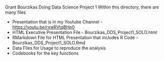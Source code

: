 Grant Bourzikas
Doing Data Science 
Project 1
Within this directory, there are many files
  - Presentation that is in my Youtube Channel - https://youtu.be/rxwRVtqBHp0
  - HTML Executive Presentation File - Bourzikas_DDS_Project1_SOLO.html
  - RMarkdown File for HTML Presentation that includes R Code - Bourzikas_DDS_Project1_SOLO.Rmd
  - Data Files for Usage to reproduce the analysis
  - Codebooks for the key functions
  
